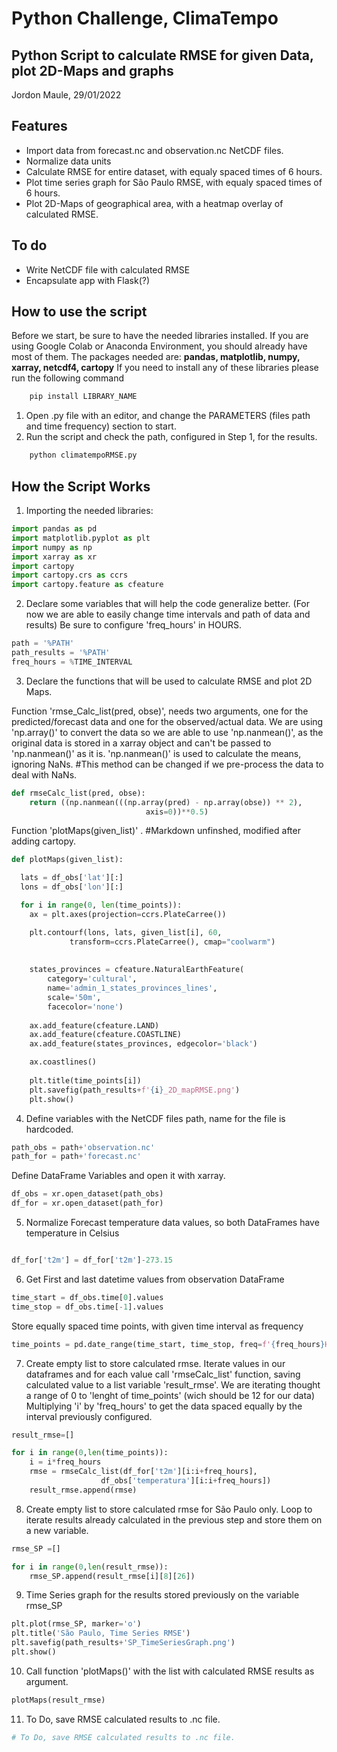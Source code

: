 # Python Challenge, ClimaTempo

## Python Script to calculate RMSE for given Data, plot 2D-Maps and graphs

Jordon Maule, 29/01/2022

## Features

- Import data from forecast.nc and observation.nc NetCDF files.
- Normalize data units
- Calculate RMSE for entire dataset, with equaly spaced times of 6 hours.
- Plot time series graph for São Paulo RMSE, with equaly spaced times of 6 hours.
- Plot 2D-Maps of geographical area, with a heatmap overlay of calculated RMSE.

## To do

- Write NetCDF file with calculated RMSE
- Encapsulate app with Flask(?)

## How to use the script

 Before we start, be sure to have the needed libraries installed. If you are using Google Colab or Anaconda Environment, you should already have most of them.
 The packages needed are:  **pandas, matplotlib, numpy, xarray, netcdf4, cartopy**
 If you need to install any of these libraries please run the following command

```sh
    pip install LIBRARY_NAME
```

1. Open .py file with an editor, and change the PARAMETERS (files path and time frequency) section to start.
2. Run the script and check the path, configured in Step 1, for the results.

```sh
    python climatempoRMSE.py
```

## How the Script Works

1. Importing the needed libraries:

```python
import pandas as pd
import matplotlib.pyplot as plt
import numpy as np
import xarray as xr
import cartopy
import cartopy.crs as ccrs
import cartopy.feature as cfeature
```

2. Declare some variables that will help the code generalize better. (For now we are able to easily change time intervals and path of data and results)
Be sure to configure 'freq_hours' in HOURS.

```python
path = '%PATH'
path_results = '%PATH'
freq_hours = %TIME_INTERVAL
```

3. Declare the functions that will be used to calculate RMSE and plot 2D Maps.

Function 'rmse_Calc_list(pred, obse)', needs two arguments, one for the predicted/forecast data and one for the observed/actual data.
We are using 'np.array()' to convert the data so we are able to use 'np.nanmean()', as the original data is stored in a xarray object and can't be passed to 'np.nanmean()' as it is. 'np.nanmean()' is used to calculate the means, ignoring NaNs. #This method can be changed if we pre-process the data to deal with NaNs.

```python
def rmseCalc_list(pred, obse):
    return ((np.nanmean(((np.array(pred) - np.array(obse)) ** 2),
                              axis=0))**0.5)
```

Function 'plotMaps(given_list)' . #Markdown unfinshed, modified after adding cartopy.

```python
def plotMaps(given_list): 

  lats = df_obs['lat'][:]
  lons = df_obs['lon'][:]

  for i in range(0, len(time_points)):
    ax = plt.axes(projection=ccrs.PlateCarree())

    plt.contourf(lons, lats, given_list[i], 60,
             transform=ccrs.PlateCarree(), cmap="coolwarm")
    
    
    states_provinces = cfeature.NaturalEarthFeature(
        category='cultural',
        name='admin_1_states_provinces_lines',
        scale='50m',
        facecolor='none')
    
    ax.add_feature(cfeature.LAND)
    ax.add_feature(cfeature.COASTLINE)
    ax.add_feature(states_provinces, edgecolor='black')

    ax.coastlines()
    
    plt.title(time_points[i])
    plt.savefig(path_results+f'{i}_2D_mapRMSE.png')      
    plt.show()
```

4. Define variables with the NetCDF files path, name for the file is hardcoded.

```python
path_obs = path+'observation.nc'
path_for = path+'forecast.nc'
```

Define DataFrame Variables and open it with xarray.

```python
df_obs = xr.open_dataset(path_obs)
df_for = xr.open_dataset(path_for)
```

5. Normalize Forecast temperature data values, so both DataFrames have temperature in Celsius

```python

df_for['t2m'] = df_for['t2m']-273.15

```

6. Get First and last datetime values from observation DataFrame

```python
time_start = df_obs.time[0].values
time_stop = df_obs.time[-1].values
```

Store equally spaced time points, with given time interval as frequency

```python
time_points = pd.date_range(time_start, time_stop, freq=f'{freq_hours}H') 
```

7. Create empty list to store calculated rmse.
Iterate values in our dataframes and for each value call 'rmseCalc_list' function, saving calculated value to a list variable 'result_rmse'.
We are iterating thought a range of 0 to 'lenght of time_points' (wich should be 12 for our data)
Multiplying 'i' by 'freq_hours' to get the data spaced equally by the interval previously configured.

```python
result_rmse=[] 

for i in range(0,len(time_points)):
    i = i*freq_hours
    rmse = rmseCalc_list(df_for['t2m'][i:i+freq_hours],     
                    df_obs['temperatura'][i:i+freq_hours])     
    result_rmse.append(rmse)
```

8. Create empty list to store calculated rmse for São Paulo only.
Loop to iterate results already calculated in the previous step and store them on a new variable.

```python
rmse_SP =[]

for i in range(0,len(result_rmse)):    
    rmse_SP.append(result_rmse[i][8][26])
```

9. Time Series graph for the results stored previously on the variable rmse_SP

```python
plt.plot(rmse_SP, marker='o')
plt.title('São Paulo, Time Series RMSE')
plt.savefig(path_results+'SP_TimeSeriesGraph.png')
plt.show()
```

10. Call function 'plotMaps()' with the list with calculated RMSE results as argument.

```python
plotMaps(result_rmse)
```

11. To Do, save RMSE calculated results to .nc file.

```python
# To Do, save RMSE calculated results to .nc file. 

```